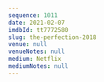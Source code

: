 ```yaml
---
sequence: 1011
date: 2021-02-07
imdbId: tt7772580
slug: the-perfection-2018
venue: null
venueNotes: null
medium: Netflix
mediumNotes: null
---
```

